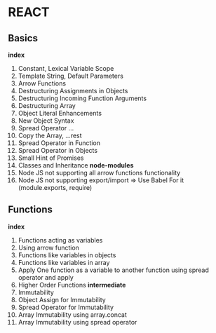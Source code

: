 # REACT #

## Basics ##
**index**
1) Constant, Lexical Variable Scope
2) Template String, Default Parameters
3) Arrow Functions
4) Destructuring Assignments in Objects
5) Destructuring Incoming Function Arguments
6) Destructuring Array
7) Object Literal Enhancements
8) New Object Syntax
9) Spread Operator ...
10) Copy the Array, ...rest
11) Spread Operator in Function
12) Spread Operator in Objects
13) Small Hint of Promises
14) Classes and Inheritance
**node-modules**
1) Node JS not supporting all arrow functions functionality
2) Node JS not supporting export/import => Use Babel For it (module.exports, require)

## Functions ##
**index**
1) Functions acting as variables
2) Using arrow function
3) Functions like variables in objects
4) Functions like variables in array
5) Apply One function as a variable to another function using spread operator and apply
6) Higher Order Functions
**intermediate**
1) Immutability
2) Object Assign for Immutability
3) Spread Operator for Immutability
4) Array Immutability using array.concat
5) Array Immutability using spread operator